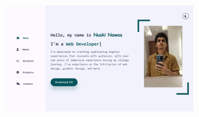 ![image alt](https://github.com/Nuski-Nawas/Portfolio---V1.8/blob/master/Screenshot%202025-07-06%20175847.png?raw=true)
